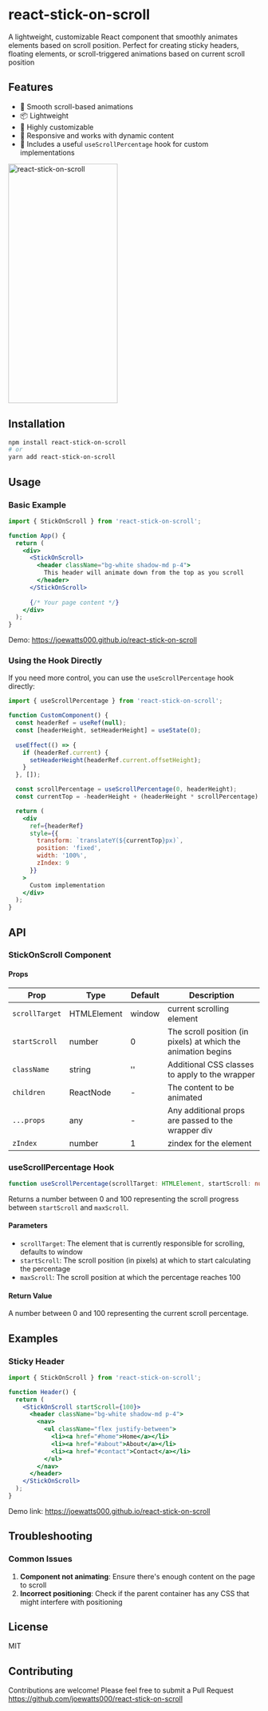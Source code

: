 # react-stick-on-scroll

A lightweight, customizable React component that smoothly animates elements based on scroll position. Perfect for creating sticky headers, floating elements, or scroll-triggered animations based on current scroll position

## Features

- 🚀 Smooth scroll-based animations
- 📦 Lightweight
- 🔧 Highly customizable
- 📱 Responsive and works with dynamic content
- 🎣 Includes a useful `useScrollPercentage` hook for custom implementations

<img src="https://github.com/user-attachments/assets/405c3bf6-5a12-4c94-89ad-0aad605d474b" alt="react-stick-on-scroll" title="react-stick-on-scroll" width="219" height="480" />

## Installation

```bash
npm install react-stick-on-scroll
# or
yarn add react-stick-on-scroll
```

## Usage

### Basic Example

```jsx
import { StickOnScroll } from 'react-stick-on-scroll';

function App() {
  return (
    <div>
      <StickOnScroll>
        <header className="bg-white shadow-md p-4">
          This header will animate down from the top as you scroll
        </header>
      </StickOnScroll>
      
      {/* Your page content */}
    </div>
  );
}
```

Demo: <https://joewatts000.github.io/react-stick-on-scroll>

### Using the Hook Directly

If you need more control, you can use the `useScrollPercentage` hook directly:

```jsx
import { useScrollPercentage } from 'react-stick-on-scroll';

function CustomComponent() {
  const headerRef = useRef(null);
  const [headerHeight, setHeaderHeight] = useState(0);
  
  useEffect(() => {
    if (headerRef.current) {
      setHeaderHeight(headerRef.current.offsetHeight);
    }
  }, []);

  const scrollPercentage = useScrollPercentage(0, headerHeight);
  const currentTop = -headerHeight + (headerHeight * scrollPercentage) / 100;

  return (
    <div
      ref={headerRef}
      style={{
        transform: `translateY(${currentTop}px)`,
        position: 'fixed',
        width: '100%',
        zIndex: 9
      }}
    >
      Custom implementation
    </div>
  );
}
```

## API

### StickOnScroll Component

#### Props

| Prop | Type | Default | Description |
|------|------|---------|-------------|
| `scrollTarget`| HTMLElement | window | current scrolling element |
| `startScroll` | number | 0 | The scroll position (in pixels) at which the animation begins |
| `className` | string | '' | Additional CSS classes to apply to the wrapper |
| `children` | ReactNode | - | The content to be animated |
| `...props` | any | - | Any additional props are passed to the wrapper div |
| `zIndex`   | number | 1 | zindex for the element |

### useScrollPercentage Hook

```typescript
function useScrollPercentage(scrollTarget: HTMLElement, startScroll: number, maxScroll: number): number
```

Returns a number between 0 and 100 representing the scroll progress between `startScroll` and `maxScroll`.

#### Parameters

- `scrollTarget`: The element that is currently responsible for scrolling, defaults to window
- `startScroll`: The scroll position (in pixels) at which to start calculating the percentage
- `maxScroll`: The scroll position at which the percentage reaches 100

#### Return Value

A number between 0 and 100 representing the current scroll percentage.

## Examples

### Sticky Header

```jsx
import { StickOnScroll } from 'react-stick-on-scroll';

function Header() {
  return (
    <StickOnScroll startScroll={100}>
      <header className="bg-white shadow-md p-4">
        <nav>
          <ul className="flex justify-between">
            <li><a href="#home">Home</a></li>
            <li><a href="#about">About</a></li>
            <li><a href="#contact">Contact</a></li>
          </ul>
        </nav>
      </header>
    </StickOnScroll>
  );
}
```

Demo link: <https://joewatts000.github.io/react-stick-on-scroll>

## Troubleshooting

### Common Issues

1. **Component not animating**: Ensure there's enough content on the page to scroll
2. **Incorrect positioning**: Check if the parent container has any CSS that might interfere with positioning

## License

MIT

## Contributing

Contributions are welcome! Please feel free to submit a Pull Request <https://github.com/joewatts000/react-stick-on-scroll>
